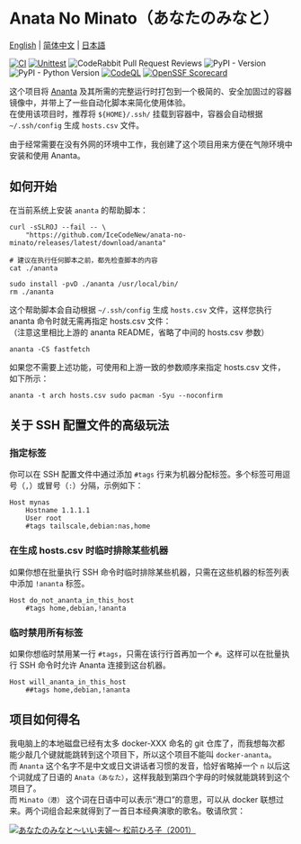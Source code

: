 # Anata No Minato（あなたのみなと）

[English](README.md) | [简体中文](README_zh-Hans.md) | [日本語](README_ja.md)  
  
[![CI](https://github.com/IceCodeNew/anata-no-minato/actions/workflows/ananta.yml/badge.svg)](https://github.com/IceCodeNew/anata-no-minato/actions/workflows/ananta.yml)
[![Unittest](https://github.com/IceCodeNew/anata-no-minato/actions/workflows/unittest.yml/badge.svg)](https://github.com/IceCodeNew/anata-no-minato/actions/workflows/unittest.yml)
![CodeRabbit Pull Request Reviews](https://img.shields.io/coderabbit/prs/github/IceCodeNew/anata-no-minato?utm_source=oss&utm_medium=github&utm_campaign=IceCodeNew%2Fanata-no-minato&labelColor=171717&color=FF570A&link=https%3A%2F%2Fcoderabbit.ai&label=CodeRabbit+Reviews)
![PyPI - Version](https://img.shields.io/pypi/v/sshconfig-to-ananta)
![PyPI - Python Version](https://img.shields.io/pypi/pyversions/sshconfig-to-ananta)
[![CodeQL](https://github.com/IceCodeNew/anata-no-minato/actions/workflows/github-code-scanning/codeql/badge.svg)](https://github.com/IceCodeNew/anata-no-minato/actions/workflows/github-code-scanning/codeql)
[![OpenSSF Scorecard](https://api.scorecard.dev/projects/github.com/{owner}/{repo}/badge)](https://scorecard.dev/viewer/?uri=github.com/{owner}/{repo})
  
这个项目将 [Ananta](https://github.com/cwt/ananta) 及其所需的完整运行时打包到一个极简的、安全加固过的容器镜像中，并带上了一些自动化脚本来简化使用体验。  
在使用该项目时，推荐将 `${HOME}/.ssh/` 挂载到容器中，容器会自动根据 `~/.ssh/config` 生成 `hosts.csv` 文件。  
  
由于经常需要在没有外网的环境中工作，我创建了这个项目用来方便在气隙环境中安装和使用 Ananta。  

## 如何开始

在当前系统上安装 `ananta` 的帮助脚本：

```shell
curl -sSLROJ --fail -- \
    "https://github.com/IceCodeNew/anata-no-minato/releases/latest/download/ananta"

# 建议在执行任何脚本之前，都先检查脚本的内容
cat ./ananta

sudo install -pvD ./ananta /usr/local/bin/
rm ./ananta
```

这个帮助脚本会自动根据 `~/.ssh/config` 生成 `hosts.csv` 文件，这样您执行 ananta 命令时就无需再指定 hosts.csv 文件：  
（注意这里相比上游的 ananta README，省略了中间的 hosts.csv 参数）  

```shell
ananta -CS fastfetch
```

如果您不需要上述功能，可使用和上游一致的参数顺序来指定 hosts.csv 文件，如下所示：  

```shell
ananta -t arch hosts.csv sudo pacman -Syu --noconfirm
```

## 关于 SSH 配置文件的高级玩法

### 指定标签

你可以在 SSH 配置文件中通过添加 `#tags` 行来为机器分配标签。多个标签可用逗号（`,`）或冒号（`:`）分隔，示例如下：  

```sshconfig
Host mynas
    Hostname 1.1.1.1
    User root
    #tags tailscale,debian:nas,home
```

### 在生成 hosts.csv 时临时排除某些机器

如果你想在批量执行 SSH 命令时临时排除某些机器，只需在这些机器的标签列表中添加 `!ananta` 标签。  

```sshconfig
Host do_not_ananta_in_this_host
    #tags home,debian,!ananta
```

### 临时禁用所有标签

如果你想临时禁用某一行 `#tags`，只需在该行行首再加一个 `#`。这样可以在批量执行 SSH 命令时允许 Ananta 连接到这台机器。  

```sshconfig
Host will_ananta_in_this_host
    ##tags home,debian,!ananta
```

## 项目如何得名

我电脑上的本地磁盘已经有太多 docker-XXX 命名的 git 仓库了，而我想每次都能少敲几个键就能跳转到这个项目下，所以这个项目不能叫 `docker-ananta`。  
而 `Ananta` 这个名字不是中文或日文讲话者习惯的发音，恰好省略掉一个 `n` 以后这个词就成了日语的 `Anata（あなた）`，这样我敲到第四个字母的时候就能跳转到这个项目了。  
而 `Minato（港）` 这个词在日语中可以表示“港口”的意思，可以从 docker 联想过来。两个词组合起来就得到了一首日本经典演歌的歌名。敬请欣赏：  
  
[![あなたのみなと～いい夫婦～ 松前ひろ子（2001）](https://i.ytimg.com/vi/sCRvjlTX8Fw/maxresdefault.jpg)](https://youtu.be/sCRvjlTX8Fw)
